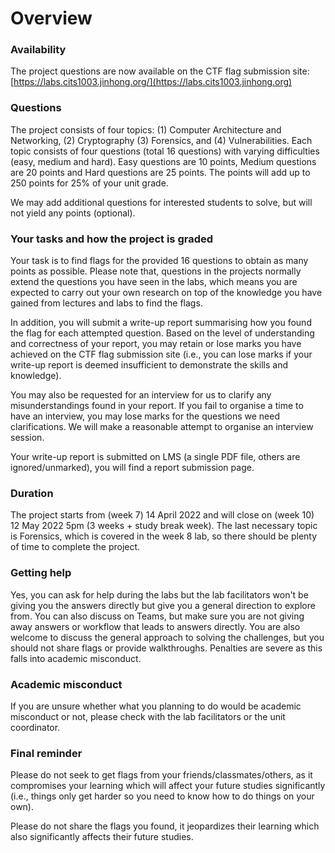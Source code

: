 # Overview

### Availability

The project questions are now available on the CTF flag submission site: [https://labs.cits1003.jinhong.org/](https://labs.cits1003.jinhong.org)

### Questions

The project consists of four topics: (1) Computer Architecture and Networking, (2) Cryptography (3) Forensics, and (4) Vulnerabilities. Each topic consists of four questions (total 16 questions) with varying difficulties (easy, medium and hard). Easy questions are 10 points, Medium questions are 20 points and Hard questions are 25 points. The points will add up to 250 points for 25% of your unit grade.

We may add additional questions for interested students to solve, but will not yield any points (optional).&#x20;

### Your tasks and how the project is graded

Your task is to find flags for the provided 16 questions to obtain as many points as possible. Please note that, questions in the projects normally extend the questions you have seen in the labs, which means you are expected to carry out your own research on top of the knowledge you have gained from lectures and labs to find the flags.

In addition, you will submit a write-up report summarising how you found the flag for each attempted question. Based on the level of understanding and correctness of your report, you may retain or lose marks you have achieved on the CTF flag submission site (i.e., you can lose marks if your write-up report is deemed insufficient to demonstrate the skills and knowledge).

You may also be requested for an interview for us to clarify any misunderstandings found in your report. If you fail to organise a time to have an interview, you may lose marks for the questions we need clarifications. We will make a reasonable attempt to organise an interview session.

Your write-up report is submitted on LMS (a single PDF file, others are ignored/unmarked), you will find a report submission page.

### Duration

The project starts from (week 7) 14 April 2022 and will close on (week 10) 12 May 2022 5pm (3 weeks + study break week). The last necessary topic is Forensics, which is covered in the week 8 lab, so there should be plenty of time to complete the project.

### Getting help

Yes, you can ask for help during the labs but the lab facilitators won't be giving you the answers directly but give you a general direction to explore from. You can also discuss on Teams, but make sure you are not giving away answers or workflow that leads to answers directly. You are also welcome to discuss the general approach to solving the challenges, but you should not share flags or provide walkthroughs. Penalties are severe as this falls into academic misconduct.

### Academic misconduct

If you are unsure whether what you planning to do would be academic misconduct or not, please check with the lab facilitators or the unit coordinator.&#x20;

### Final reminder

Please do not seek to get flags from your friends/classmates/others, as it compromises your learning which will affect your future studies significantly (i.e., things only get harder so you need to know how to do things on your own).

Please do not share the flags you found, it jeopardizes their learning which also significantly affects their future studies.
